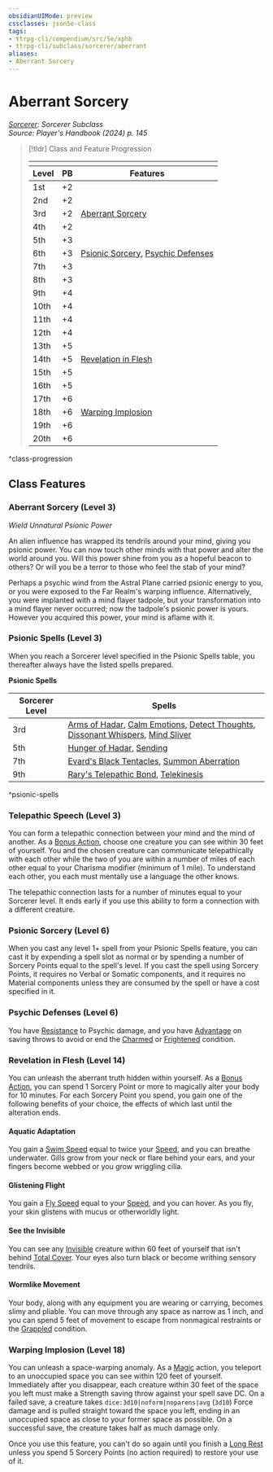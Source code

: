 ```yaml
---
obsidianUIMode: preview
cssclasses: json5e-class
tags:
- ttrpg-cli/compendium/src/5e/xphb
- ttrpg-cli/subclass/sorcerer/aberrant
aliases:
- Aberrant Sorcery
---
```

# Aberrant Sorcery
*[Sorcerer](./sorcerer-xphb.md): Sorcerer Subclass*  
*Source: Player's Handbook (2024) p. 145*  

> [!tldr] Class and Feature Progression
> 
> <table class="class-progression">
> <thead>
> <tr><th colspan='3'></th></tr>
> <tr class="class-progression"><th class"level">Level</th><th class"pb">PB</th><th class"feature">Features</th></tr>
> </thead><tbody>
> <tr class="class-progression"><td class"level">1st</td><td class"pb">+2</td><td class"feature"></td></tr>
> <tr class="class-progression"><td class"level">2nd</td><td class"pb">+2</td><td class"feature"></td></tr>
> <tr class="class-progression"><td class"level">3rd</td><td class"pb">+2</td><td class"feature"><a href='#Aberrant Sorcery (Level 3)' class='internal-link'>Aberrant Sorcery</a></td></tr>
> <tr class="class-progression"><td class"level">4th</td><td class"pb">+2</td><td class"feature"></td></tr>
> <tr class="class-progression"><td class"level">5th</td><td class"pb">+3</td><td class"feature"></td></tr>
> <tr class="class-progression"><td class"level">6th</td><td class"pb">+3</td><td class"feature"><a href='#Psionic Sorcery (Level 6)' class='internal-link'>Psionic Sorcery</a>, <a href='#Psychic Defenses (Level 6)' class='internal-link'>Psychic Defenses</a></td></tr>
> <tr class="class-progression"><td class"level">7th</td><td class"pb">+3</td><td class"feature"></td></tr>
> <tr class="class-progression"><td class"level">8th</td><td class"pb">+3</td><td class"feature"></td></tr>
> <tr class="class-progression"><td class"level">9th</td><td class"pb">+4</td><td class"feature"></td></tr>
> <tr class="class-progression"><td class"level">10th</td><td class"pb">+4</td><td class"feature"></td></tr>
> <tr class="class-progression"><td class"level">11th</td><td class"pb">+4</td><td class"feature"></td></tr>
> <tr class="class-progression"><td class"level">12th</td><td class"pb">+4</td><td class"feature"></td></tr>
> <tr class="class-progression"><td class"level">13th</td><td class"pb">+5</td><td class"feature"></td></tr>
> <tr class="class-progression"><td class"level">14th</td><td class"pb">+5</td><td class"feature"><a href='#Revelation in Flesh (Level 14)' class='internal-link'>Revelation in Flesh</a></td></tr>
> <tr class="class-progression"><td class"level">15th</td><td class"pb">+5</td><td class"feature"></td></tr>
> <tr class="class-progression"><td class"level">16th</td><td class"pb">+5</td><td class"feature"></td></tr>
> <tr class="class-progression"><td class"level">17th</td><td class"pb">+6</td><td class"feature"></td></tr>
> <tr class="class-progression"><td class"level">18th</td><td class"pb">+6</td><td class"feature"><a href='#Warping Implosion (Level 18)' class='internal-link'>Warping Implosion</a></td></tr>
> <tr class="class-progression"><td class"level">19th</td><td class"pb">+6</td><td class"feature"></td></tr>
> <tr class="class-progression"><td class"level">20th</td><td class"pb">+6</td><td class"feature"></td></tr>
> </tbody></table>

^class-progression


## Class Features

### Aberrant Sorcery (Level 3)

*Wield Unnatural Psionic Power*

An alien influence has wrapped its tendrils around your mind, giving you psionic power. You can now touch other minds with that power and alter the world around you. Will this power shine from you as a hopeful beacon to others? Or will you be a terror to those who feel the stab of your mind?

Perhaps a psychic wind from the Astral Plane carried psionic energy to you, or you were exposed to the Far Realm's warping influence. Alternatively, you were implanted with a mind flayer tadpole, but your transformation into a mind flayer never occurred; now the tadpole's psionic power is yours. However you acquired this power, your mind is aflame with it.

### Psionic Spells (Level 3)

When you reach a Sorcerer level specified in the Psionic Spells table, you thereafter always have the listed spells prepared.

**Psionic Spells**

| Sorcerer Level | Spells |
|----------------|--------|
| 3rd | [Arms of Hadar](Інструменти%20ДМ/CLI/spells/arms-of-hadar-xphb.md), [Calm Emotions](Інструменти%20ДМ/CLI/spells/calm-emotions-xphb.md), [Detect Thoughts](Інструменти%20ДМ/CLI/spells/detect-thoughts-xphb.md), [Dissonant Whispers](Інструменти%20ДМ/CLI/spells/dissonant-whispers-xphb.md), [Mind Sliver](Інструменти%20ДМ/CLI/spells/mind-sliver-xphb.md) |
| 5th | [Hunger of Hadar](Інструменти%20ДМ/CLI/spells/hunger-of-hadar-xphb.md), [Sending](Інструменти%20ДМ/CLI/spells/sending-xphb.md) |
| 7th | [Evard's Black Tentacles](Інструменти%20ДМ/CLI/spells/evards-black-tentacles-xphb.md), [Summon Aberration](Інструменти%20ДМ/CLI/spells/summon-aberration-xphb.md) |
| 9th | [Rary's Telepathic Bond](Інструменти%20ДМ/CLI/spells/rarys-telepathic-bond-xphb.md), [Telekinesis](Інструменти%20ДМ/CLI/spells/telekinesis-xphb.md) |
^psionic-spells

### Telepathic Speech (Level 3)

You can form a telepathic connection between your mind and the mind of another. As a [Bonus Action](Інструменти%20ДМ/CLI/rules/variant-rules/bonus-action-xphb.md), choose one creature you can see within 30 feet of yourself. You and the chosen creature can communicate telepathically with each other while the two of you are within a number of miles of each other equal to your Charisma modifier (minimum of 1 mile). To understand each other, you each must mentally use a language the other knows.

The telepathic connection lasts for a number of minutes equal to your Sorcerer level. It ends early if you use this ability to form a connection with a different creature.

### Psionic Sorcery (Level 6)

When you cast any level 1+ spell from your Psionic Spells feature, you can cast it by expending a spell slot as normal or by spending a number of Sorcery Points equal to the spell's level. If you cast the spell using Sorcery Points, it requires no Verbal or Somatic components, and it requires no Material components unless they are consumed by the spell or have a cost specified in it.

### Psychic Defenses (Level 6)

You have [Resistance](Інструменти%20ДМ/CLI/rules/variant-rules/resistance-xphb.md) to Psychic damage, and you have [Advantage](Інструменти%20ДМ/CLI/rules/variant-rules/advantage-xphb.md) on saving throws to avoid or end the [Charmed](Інструменти%20ДМ/CLI/rules/conditions.md#Charmed) or [Frightened](Інструменти%20ДМ/CLI/rules/conditions.md#Frightened) condition.

### Revelation in Flesh (Level 14)

You can unleash the aberrant truth hidden within yourself. As a [Bonus Action](Інструменти%20ДМ/CLI/rules/variant-rules/bonus-action-xphb.md), you can spend 1 Sorcery Point or more to magically alter your body for 10 minutes. For each Sorcery Point you spend, you gain one of the following benefits of your choice, the effects of which last until the alteration ends.

#### Aquatic Adaptation

You gain a [Swim Speed](Інструменти%20ДМ/CLI/rules/variant-rules/swim-speed-xphb.md) equal to twice your [Speed](Інструменти%20ДМ/CLI/rules/variant-rules/speed-xphb.md), and you can breathe underwater. Gills grow from your neck or flare behind your ears, and your fingers become webbed or you grow wriggling cilia.

#### Glistening Flight

You gain a [Fly Speed](Інструменти%20ДМ/CLI/rules/variant-rules/fly-speed-xphb.md) equal to your [Speed](Інструменти%20ДМ/CLI/rules/variant-rules/speed-xphb.md), and you can hover. As you fly, your skin glistens with mucus or otherworldly light.

#### See the Invisible

You can see any [Invisible](Інструменти%20ДМ/CLI/rules/conditions.md#Invisible) creature within 60 feet of yourself that isn't behind [Total Cover](Інструменти%20ДМ/CLI/rules/variant-rules/cover-xphb.md). Your eyes also turn black or become writhing sensory tendrils.

#### Wormlike Movement

Your body, along with any equipment you are wearing or carrying, becomes slimy and pliable. You can move through any space as narrow as 1 inch, and you can spend 5 feet of movement to escape from nonmagical restraints or the [Grappled](Інструменти%20ДМ/CLI/rules/conditions.md#Grappled) condition.

### Warping Implosion (Level 18)

You can unleash a space-warping anomaly. As a [Magic](Інструменти%20ДМ/CLI/rules/actions.md#Magic) action, you teleport to an unoccupied space you can see within 120 feet of yourself. Immediately after you disappear, each creature within 30 feet of the space you left must make a Strength saving throw against your spell save DC. On a failed save, a creature takes `dice:3d10|noform|noparens|avg` (`3d10`) Force damage and is pulled straight toward the space you left, ending in an unoccupied space as close to your former space as possible. On a successful save, the creature takes half as much damage only.

Once you use this feature, you can't do so again until you finish a [Long Rest](Інструменти%20ДМ/CLI/rules/variant-rules/long-rest-xphb.md) unless you spend 5 Sorcery Points (no action required) to restore your use of it.